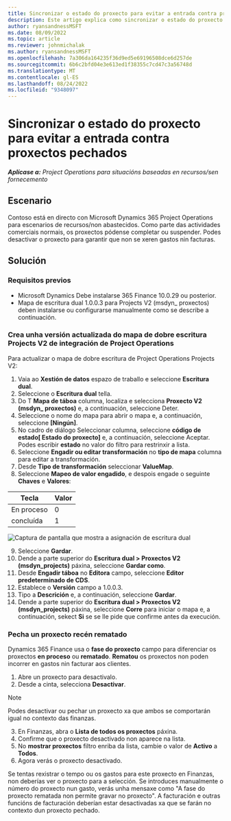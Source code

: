 ```yaml
---
title: Sincronizar o estado do proxecto para evitar a entrada contra proxectos pechados
description: Este artigo explica como sincronizar o estado do proxecto para evitar a entrada de proxectos inactivos ou pechados.
author: ryansandnessMSFT
ms.date: 08/09/2022
ms.topic: article
ms.reviewer: johnmichalak
ms.author: ryansandnessMSFT
ms.openlocfilehash: 7a306da164235f36d9ed5e69196508dce6d257de
ms.sourcegitcommit: 6b6c2bfd04e3e613ed1f38355c7cd47c3a56748d
ms.translationtype: MT
ms.contentlocale: gl-ES
ms.lasthandoff: 08/24/2022
ms.locfileid: "9348097"
---
```

# <a name="sync-project-status-to-prevent-entry-against-closed-projects"></a>Sincronizar o estado do proxecto para evitar a entrada contra proxectos pechados

_**Aplícase a:** Project Operations para situacións baseadas en recursos/sen fornecemento_

## <a name="scenario"></a>Escenario

Contoso está en directo con Microsoft Dynamics 365 Project Operations para escenarios de recursos/non abastecidos. Como parte das actividades comerciais normais, os proxectos pódense completar ou suspender. Podes desactivar o proxecto para garantir que non se xeren gastos nin facturas.

## <a name="solution"></a>Solución

### <a name="prerequisites"></a>Requisitos previos

-   Microsoft Dynamics Debe instalarse 365 Finance 10.0.29 ou posterior.
-   Mapa de escritura dual 1.0.0.3 para Projects V2 (msdyn\_ proxectos) deben instalarse ou configurarse manualmente como se describe a continuación.

### <a name="create-an-updated-version-of-the-project-operations-integration-projects-v2-dual-write-map"></a>Crea unha versión actualizada do mapa de dobre escritura Projects V2 de integración de Project Operations

Para actualizar o mapa de dobre escritura de Project Operations Projects V2:

1. Vaia ao **Xestión de datos** espazo de traballo e seleccione **Escritura dual**.
2. Seleccione o **Escritura dual** tella.
3. Do T **Mapa de táboa** columna, localiza e selecciona **Proxecto V2 (msdyn\_ proxectos)** e, a continuación, seleccione Deter.
4. Seleccione o nome do mapa para abrir o mapa e, a continuación, seleccione **[Ningún]**.
5. No cadro de diálogo Seleccionar columna, seleccione **código de estado\[ Estado do proxecto\]** e, a continuación, seleccione Aceptar. Podes escribir **estado** no valor do filtro para restrinxir a lista.
6.  Seleccione **Engadir ou editar transformación** no **tipo de mapa** columna para editar a transformación.
7.  Desde **Tipo de transformación** seleccionar **ValueMap**.
8.  Seleccione **Mapeo de valor engadido**, e despois engade o seguinte **Chaves** e **Valores**:

   Tecla       | Valor 
   ----------|-------
   En proceso | 0     
   concluída | 1     

![Captura de pantalla que mostra a asignación de escritura dual](media/projectstage-dw-mapping.png)

9. Seleccione **Gardar**.
10. Dende a parte superior do **Escritura dual > Proxectos V2 (msdyn_projects)** páxina, seleccione **Gardar como**.
11. Desde **Engadir táboa** no **Editora** campo, seleccione **Editor predeterminado de CDS**.
12. Establece o **Versión** campo a 1.0.0.3.
13. Tipo a **Descrición** e, a continuación, seleccione **Gardar**.
14. Dende a parte superior do **Escritura dual > Proxectos V2 (msdyn_projects)** páxina, seleccione **Corre** para iniciar o mapa e, a continuación, sekect **Si** se se lle pide que confirme antes da execución. 

### <a name="close-a-newly-completed-project"></a>Pecha un proxecto recén rematado

Dynamics 365 Finance usa o **fase do proxecto** campo para diferenciar os proxectos **en proceso** ou **rematado**. **Rematou** os proxectos non poden incorrer en gastos nin facturar aos clientes.

1. Abre un proxecto para desactivalo.
2. Desde a cinta, selecciona **Desactivar**.

> [!NOTE]
> Podes desactivar ou pechar un proxecto xa que ambos se comportarán igual no contexto das finanzas.

3. En Finanzas, abra o **Lista de todos os proxectos** páxina.
4. Confirme que o proxecto desactivado non aparece na lista.
5. No **mostrar proxectos** filtro enriba da lista, cambie o valor de **Activo** a **Todos**.
6. Agora verás o proxecto desactivado.

Se tentas rexistrar o tempo ou os gastos para este proxecto en Finanzas, non deberías ver o proxecto para a selección. Se introduces manualmente o número do proxecto nun gasto, verás unha mensaxe como "A fase do proxecto rematada non permite gravar no proxecto". A facturación e outras funcións de facturación deberían estar desactivadas xa que se farán no contexto dun proxecto pechado.

